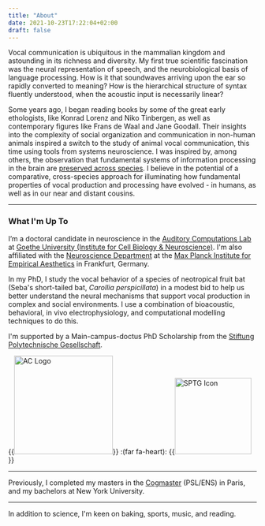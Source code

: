 ```yaml
---
title: "About"
date: 2021-10-23T17:22:04+02:00
draft: false
---
```


Vocal communication is ubiquitous in the mammalian kingdom and astounding in its richness and diversity. My first true scientific fascination was the neural representation of speech, and the neurobiological basis of language processing. How is it that soundwaves arriving upon the ear so rapidly converted to meaning? How is the hierarchical structure of syntax fluently understood, when the acoustic input is necessarily linear?

Some years ago, I began reading books by some of the great early ethologists, like Konrad Lorenz and Niko Tinbergen, as well as contemporary figures like Frans de Waal and Jane Goodall. Their insights into the complexity of social organization and communication in non-human animals inspired a switch to the study of animal vocal communication, this time using tools from systems neuroscience. I was inspired by, among others, the observation that fundamental systems of information processing in the brain are [preserved across species](https://www.sciencedirect.com/science/article/pii/S0896627313009045). I believe in the potential of a comparative, cross-species approach for illuminating how fundamental properties of vocal production and processing have evolved - in humans, as well as in our near and distant cousins.

---

### What I'm Up To

I’m a doctoral candidate in neuroscience in the [Auditory Computations Lab](https://www.julio-hechavarria.com/) at [Goethe University (Institute for Cell Biology & Neuroscience)](https://www.goethe-university-frankfurt.de/45912568/Institute_of_Cell_Biology___Neuroscience). I'm also affiliated with the [Neuroscience Department](https://www.aesthetics.mpg.de/en/research/department-of-neuroscience.html) at the [Max Planck Institute for Empirical Aesthetics](https://www.aesthetics.mpg.de/en.html) in Frankfurt, Germany.

In my PhD, I study the vocal behavior of a species of neotropical fruit bat (Seba's short-tailed bat, *Carollia perspicillata*) in a modest bid to help us better understand the neural mechanisms that support vocal production in complex and social environments. I use a combination of bioacoustic, behavioral, in vivo electrophysiology, and computational modelling techniques to do this. 

I'm supported by a Main-campus-doctus PhD Scholarship from the [Stiftung Polytechnische Gesellschaft](https://www.sptg.de/). 

{{<image src="/aclab.png" alt="AC Logo" class=".float-left" width="200px">}} :(far fa-heart): {{<image src="/sptg.png" alt="SPTG Icon" class=".float-right" width="155px">}}


-----

Previously, I completed my masters in the [Cogmaster](https://cogmaster.ens.psl.eu/en) (PSL/ENS) in Paris, and my bachelors at New York University. 

-----

In addition to science, I'm keen on baking, sports, music, and reading. 